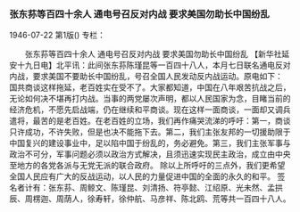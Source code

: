 ### 张东荪等百四十余人  通电号召反对内战  要求美国勿助长中国纷乱

1946-07-22
第1版()
专栏：

　　张东荪等百四十余人
    通电号召反对内战
    要求美国勿助长中国纷乱
    【新华社延安十九日电】北平讯：此间张东荪陈瑾昆等一百四十八人，本月七日联名通电反对内战，要求美国不要助长中国纷乱，号召全国人民发动反内战运动。原电如下：
    国共商谈这样拖延，老百姓实在受不了。大家都知道，中国在八年艰苦抗战之后，无论如何决不堪再打内战。当事的两党屡次声明，都以人民国家为念，目睹当前的经济危机，不愿先启战端，仍在继续和平商谈。现在这样一面商谈，一面却又调兵遣将，最苦的是老百姓。在老百姓的立场，我们再作痛哭流涕的呼吁：第一，商谈只许成功，不许失败，但是也决不能拖下去。第二，我们主张友邦的一切援助限于中国复兴的建设事业中，足以陷中国于纷乱的，务必避免。第三，我们主张军事与政治不可分，军事问题必须以政治方式解决，且须迅速实现民主政治，成立由中央至地方的各党各派与无党无派的联合政府。
    除以上所呼吁的三点外，我们更希望全国人民应有广大的反战运动，以人民的力量促进中国的全面的永久的和平。
    签名者计有：张东荪、周鲸文、陈瑾昆、刘清扬、符亭懿、江绍原、光未然、孟拱辰、周楞迦、周荫人，徐寿轩，徐仲航、马彦祥、陈北鸥、荒等共一百四十八人。
